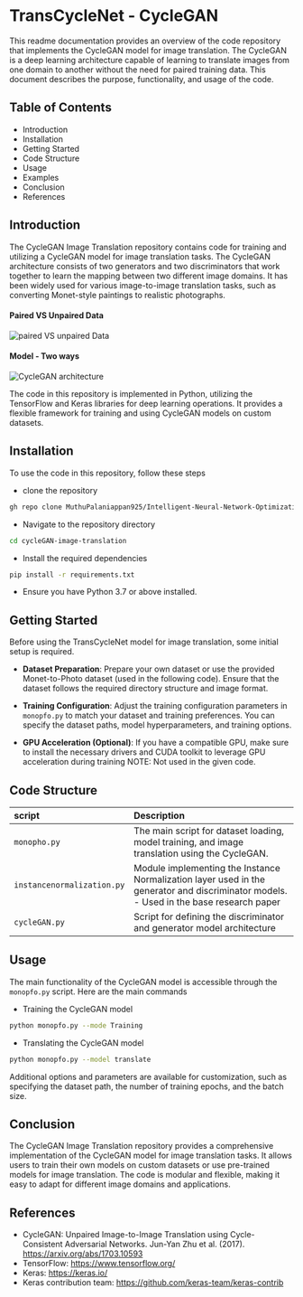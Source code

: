 
# TransCycleNet - CycleGAN

This readme documentation provides an overview of the code repository that implements the CycleGAN model for image translation. The CycleGAN is a deep learning architecture capable of learning to translate images from one domain to another without the need for paired training data. This document describes the purpose, functionality, and usage of the code.


## Table of Contents

- Introduction
- Installation
- Getting Started
- Code Structure
- Usage
- Examples
- Conclusion
- References



## Introduction

The CycleGAN Image Translation repository contains code for training and utilizing a CycleGAN model for image translation tasks. The CycleGAN architecture consists of two generators and two discriminators that work together to learn the mapping between two different image domains. It has been widely used for various image-to-image translation tasks, such as converting Monet-style paintings to realistic photographs.

#### Paired VS Unpaired Data

![paired VS unpaired Data](https://th.bing.com/th/id/R.37c14685c12543b3be22793efd6860e5?rik=dOtsSSXUzccCWg&riu=http%3a%2f%2felastic-ai.com%2fwp-content%2fuploads%2f2019%2f01%2fpaired_unpaired_training_data.png&ehk=U%2fEsvjNzhswFS7n8atA8W2EyrOAyopJ1RGSdFG1%2fLPY%3d&risl=&pid=ImgRaw&r=0)

#### Model - Two ways

![CycleGAN architecture](https://machine-learning-note.readthedocs.io/en/latest/_images/cycle-consistency_loss.png)

The code in this repository is implemented in Python, utilizing the TensorFlow and Keras libraries for deep learning operations. It provides a flexible framework for training and using CycleGAN models on custom datasets.


## Installation

To use the code in this repository, follow these steps

- clone the repository

```bash
gh repo clone MuthuPalaniappan925/Intelligent-Neural-Network-Optimization-with-Evolutionary-Algorithms
```

- Navigate to the repository directory

```bash
cd cycleGAN-image-translation 
```

- Install the required dependencies

```bash
pip install -r requirements.txt
```

- Ensure you have Python 3.7 or above installed.

## Getting Started

Before using the TransCycleNet model for image translation, some initial setup is required.

- **Dataset Preparation**: Prepare your own dataset or use the provided Monet-to-Photo dataset (used in the following code). Ensure that the dataset follows the required directory structure and image format.

- **Training Configuration**: Adjust the training configuration parameters in ```monopfo.py``` to match your dataset and training preferences. You can specify the dataset paths, model hyperparameters, and training options.

- **GPU Acceleration (Optional)**: If you have a compatible GPU, make sure to install the necessary drivers and CUDA toolkit to leverage GPU acceleration during training NOTE: Not used in the given code.



## Code Structure



| script | Description                |
| :-------- | :------------------------- |
| `monopho.py` |The main script for dataset loading, model training, and image translation using the CycleGAN.  |
| `instancenormalization.py` |Module implementing the Instance Normalization layer used in the generator and discriminator models. - Used in the base research paper |
| `cycleGAN.py` |Script for defining the discriminator and generator model architecture|




## Usage

The main functionality of the CycleGAN model is accessible through the ```monopfo.py``` script. Here are the main commands

- Training the CycleGAN model

```bash
python monopfo.py --mode Training
```

- Translating the CycleGAN model

```bash
python monopfo.py --model translate
```

Additional options and parameters are available for customization, such as specifying the dataset path, the number of training epochs, and the batch size.


## Conclusion

The CycleGAN Image Translation repository provides a comprehensive implementation of the CycleGAN model for image translation tasks. It allows users to train their own models on custom datasets or use pre-trained models for image translation. The code is modular and flexible, making it easy to adapt for different image domains and applications.

## References

- CycleGAN: Unpaired Image-to-Image Translation using Cycle-Consistent Adversarial Networks. Jun-Yan Zhu et al. (2017). https://arxiv.org/abs/1703.10593
- TensorFlow: https://www.tensorflow.org/
- Keras: https://keras.io/
- Keras contribution team: https://github.com/keras-team/keras-contrib
